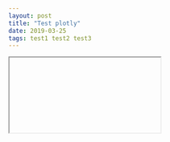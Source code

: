 ```yaml
---
layout: post
title: "Test plotly"
date: 2019-03-25
tags: test1 test2 test3
---
```


<iframe>{assets/test_1.html}<\iframe>

